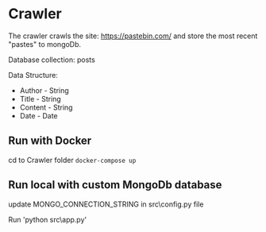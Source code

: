 # Crawler

The crawler crawls the site: https://pastebin.com/ and store the most recent "pastes" to mongoDb.

Database collection: posts

Data Structure:

- Author - String
- Title - String
- Content - String
- Date - Date

## Run with Docker
cd to Crawler folder
`docker-compose up`

## Run local with custom MongoDb database
update MONGO_CONNECTION_STRING in src\config.py file

Run 'python src\app.py'
